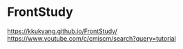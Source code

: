 # FrontStudy
https://kkukyang.github.io/FrontStudy/
https://www.youtube.com/c/cmiscm/search?query=tutorial
